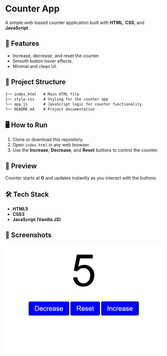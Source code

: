 
# Counter App

A simple web-based counter application built with **HTML**, **CSS**, and **JavaScript**.

## 🚀 Features

* Increase, decrease, and reset the counter.
* Smooth button hover effects.
* Minimal and clean UI.

## 📂 Project Structure

```
├── index.html   # Main HTML file  
├── style.css    # Styling for the counter app  
└── app.js       # JavaScript logic for counter functionality  
└── README.md    # Project documentation  
```

## 🖥️ How to Run

1. Clone or download this repository.
2. Open `index.html` in any web browser.
3. Use the **Increase**, **Decrease**, and **Reset** buttons to control the counter.

## 📸 Preview

Counter starts at **0** and updates instantly as you interact with the buttons.

## 🛠️ Tech Stack

* **HTML5**
* **CSS3**
* **JavaScript (Vanilla JS)**

## 📸 Screenshots
![alt text](image.png)